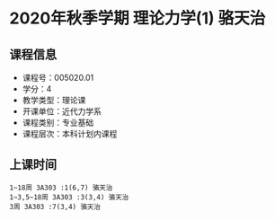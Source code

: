 # 2020年秋季学期 理论力学(1) 骆天治






## 课程信息

- 课程号：005020.01
- 学分：4
- 教学类型：理论课
- 开课单位：近代力学系
- 课程类别：专业基础
- 课程层次：本科计划内课程

## 上课时间

```
1~18周 3A303 :1(6,7) 骆天治
1~3,5~18周 3A303 :3(3,4) 骆天治
3周 3A303 :7(3,4) 骆天治
```

